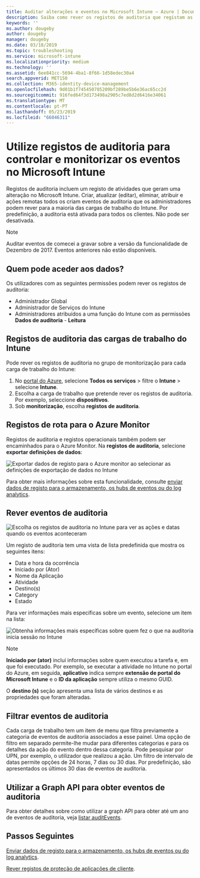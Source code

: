 ```yaml
---
title: Auditar alterações e eventos no Microsoft Intune – Azure | Documentos da Microsoft
description: Saiba como rever os registos de auditoria que registam as atividades do Microsoft Intune.
keywords: ''
ms.author: dougeby
author: dougeby
manager: dougeby
ms.date: 03/18/2019
ms.topic: troubleshooting
ms.service: microsoft-intune
ms.localizationpriority: medium
ms.technology: ''
ms.assetid: 6ee841cc-5694-4ba1-8f66-1d58edec30a4
search.appverid: MET150
ms.collection: M365-identity-device-management
ms.openlocfilehash: 9d01b1f745450785209bf289be5b6e36ac65cc2d
ms.sourcegitcommit: 916fed64f3d173498a2905c7ed8d2d6416e34061
ms.translationtype: MT
ms.contentlocale: pt-PT
ms.lasthandoff: 05/23/2019
ms.locfileid: "66046311"
---
```

# <a name="use-audit-logs-to-track-and-monitor-events-in-microsoft-intune"></a>Utilize registos de auditoria para controlar e monitorizar os eventos no Microsoft Intune

Registos de auditoria incluem um registo de atividades que geram uma alteração no Microsoft Intune. Criar, atualizar (editar), eliminar, atribuir e ações remotas todos os criam eventos de auditoria que os administradores podem rever para a maioria das cargas de trabalho do Intune. Por predefinição, a auditoria está ativada para todos os clientes. Não pode ser desativada.

> [!NOTE]
> Auditar eventos de comecei a gravar sobre a versão da funcionalidade de Dezembro de 2017. Eventos anteriores não estão disponíveis.

## <a name="who-can-access-the-data"></a>Quem pode aceder aos dados?

Os utilizadores com as seguintes permissões podem rever os registos de auditoria:

- Administrador Global
- Administrador de Serviços do Intune
- Administradores atribuídos a uma função do Intune com as permissões **Dados de auditoria** - **Leitura**

## <a name="audit-logs-for-intune-workloads"></a>Registos de auditoria das cargas de trabalho do Intune

Pode rever os registos de auditoria no grupo de monitorização para cada carga de trabalho do Intune:

1. No [portal do Azure](https://portal.azure.com/), selecione **Todos os serviços** > filtre o **Intune** > selecione  **Intune**.
2. Escolha a carga de trabalho que pretende rever os registos de auditoria. Por exemplo, seleccione **dispositivos**.
3. Sob **monitorização**, escolha **registos de auditoria**.

## <a name="route-logs-to-azure-monitor"></a>Registos de rota para o Azure Monitor

Registos de auditoria e registos operacionais também podem ser encaminhados para o Azure Monitor. Na **registos de auditoria**, selecione **exportar definições de dados**:

![Exportar dados de registo para o Azure monitor ao selecionar as definições de exportação de dados no Intune](./media/audit-logs-export-data-settings.png)

Para obter mais informações sobre esta funcionalidade, consulte [enviar dados de registo para o armazenamento, os hubs de eventos ou do log analytics](review-logs-using-azure-monitor.md).

## <a name="review-audit-events"></a>Rever eventos de auditoria

![Escolha os registos de auditoria no Intune para ver as ações e datas quando os eventos aconteceram](./media/monitor-audit-logs.png "registos de auditoria")

Um registo de auditoria tem uma vista de lista predefinida que mostra os seguintes itens:

- Data e hora da ocorrência
- Iniciado por (Ator)
- Nome da Aplicação
- Atividade
- Destino(s)
- Category
- Estado

Para ver informações mais específicas sobre um evento, selecione um item na lista:

![Obtenha informações mais específicas sobre quem fez o que na auditoria inicia sessão no Intune](./media/monitor-audit-log-detail.png "detalhes do registo de auditoria")

> [!NOTE]
> **Iniciado por (ator)** inclui informações sobre quem executou a tarefa e, em que foi executado. Por exemplo, se executar a atividade no Intune no portal do Azure, em seguida, **aplicativo** indica sempre **extensão de portal do Microsoft Intune** e o **ID da aplicação** sempre utiliza o mesmo GUID.
> 
> O **destino (s)** seção apresenta uma lista de vários destinos e as propriedades que foram alteradas.  

## <a name="filter-audit-events"></a>Filtrar eventos de auditoria

Cada carga de trabalho tem um item de menu que filtra previamente a categoria de eventos de auditoria associados a esse painel. Uma opção de filtro em separado permite-lhe mudar para diferentes categorias e para os detalhes da ação do evento dentro dessa categoria. Pode pesquisar por UPN, por exemplo, o utilizador que realizou a ação. Um filtro de intervalo de datas permite opções de 24 horas, 7 dias ou 30 dias. Por predefinição, são apresentados os últimos 30 dias de eventos de auditoria.

## <a name="use-graph-api-to-retrieve-audit-events"></a>Utilizar a Graph API para obter eventos de auditoria

Para obter detalhes sobre como utilizar a graph API para obter até um ano de eventos de auditoria, veja [listar auditEvents](https://docs.microsoft.com/graph/api/intune-auditing-auditevent-list?view=graph-rest-1.0).

## <a name="next-steps"></a>Passos Seguintes

[Enviar dados de registo para o armazenamento, os hubs de eventos ou do log analytics](review-logs-using-azure-monitor.md).

[Rever registos de proteção de aplicações de cliente](app-protection-policy-settings-log.md).
